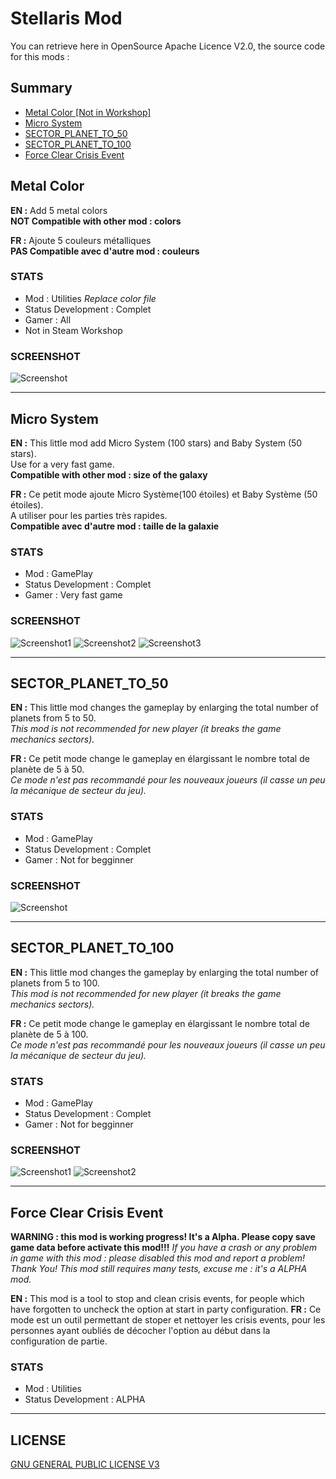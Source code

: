 # Stellaris Mod

You can retrieve here in OpenSource Apache Licence V2.0,
the source code for this mods :

## Summary

* [Metal Color [Not in Workshop]](#metal-color)
* [Micro System](#micro-system)
* [SECTOR_PLANET_TO_50](#sector_planet_to_50)
* [SECTOR_PLANET_TO_100](#sector_planet_to_100)
* [Force Clear Crisis Event](#force-clear-crisis-event)

## Metal Color

<b>EN :</b> Add 5 metal colors
<br><b>NOT Compatible with other mod : colors</b>

<b>FR :</b> Ajoute 5 couleurs métalliques
<br><b>PAS Compatible avec d'autre mod : couleurs</b>

### STATS

* Mod : Utilities <i>Replace color file</i>
* Status Development : Complet
* Gamer : All
* Not in Steam Workshop

### SCREENSHOT

![Screenshot](metal_color/metal_color.png)

---

## Micro System

<b>EN :</b> This little mod add Micro System (100 stars) and Baby System (50 stars).
<br>Use for a very fast game.
<br><b>Compatible with other mod : size of the galaxy</b>

<b>FR :</b> Ce petit mode ajoute Micro Système(100 étoiles) et Baby Système (50 étoiles).
<br>A utiliser pour les parties très rapides.
<br><b>Compatible avec d'autre mod : taille de la galaxie</b>

### STATS

* Mod : GamePlay
* Status Development : Complet
* Gamer : Very fast game

### SCREENSHOT

![Screenshot1](micro_system_select_screenshot.jpg)
![Screenshot2](baby_system_screenshot.jpg)
![Screenshot3](micro_system_screenshot.jpg)

---

## SECTOR_PLANET_TO_50

<b>EN :</b> This little mod changes the gameplay by enlarging the total number of planets from 5 to 50.
<br><i>This mod is not recommended for new player (it breaks the game mechanics sectors).</i>

<b>FR :</b> Ce petit mode change le gameplay en élargissant le nombre total de planète de 5 à 50.
<br><i>Ce mode n'est pas recommandé pour les nouveaux joueurs (il casse un peu la mécanique de secteur du jeu).</i>

### STATS

* Mod : GamePlay
* Status Development : Complet
* Gamer : Not for begginner

### SCREENSHOT

![Screenshot](sector_planet_50_screenshot.png)

---

## SECTOR_PLANET_TO_100

<b>EN :</b> This little mod changes the gameplay by enlarging the total number of planets from 5 to 100.
<br><i>This mod is not recommended for new player (it breaks the game mechanics sectors).</i>

<b>FR :</b> Ce petit mode change le gameplay en élargissant le nombre total de planète de 5 à 100.
<br><i>Ce mode n'est pas recommandé pour les nouveaux joueurs (il casse un peu la mécanique de secteur du jeu).</i>

### STATS

* Mod : GamePlay
* Status Development : Complet
* Gamer : Not for begginner

### SCREENSHOT

![Screenshot1](sector_planet_100_screenshot.png)
![Screenshot2](sector_planet_100_screenshot2.jpg)

---

## Force Clear Crisis Event

<b>WARNING : this mod is working progress! It's a Alpha. Please copy save game data before activate this mod!!!</b>
<i>If you have a crash or any problem in game with this mod : please disabled this mod and report a problem! Thank You!</i>
<i>This mod still requires many tests, excuse me : it's a ALPHA mod.</i>

<b>EN :</b> This mod is a tool to stop and clean crisis events, for people which have forgotten to uncheck the option at start in party configuration.
<b>FR :</b> Ce mode est un outil permettant de stoper et nettoyer les crisis events, pour les personnes ayant oubliés de décocher l'option au début dans la configuration de partie. 

### STATS

* Mod : Utilities
* Status Development : ALPHA

---

## LICENSE

[GNU GENERAL PUBLIC LICENSE V3](LICENSE)
